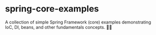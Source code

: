 # spring-core-examples
A collection of simple Spring Framework (core) examples demonstrating IoC, DI, beans, and other fundamentals concepts. 🚀💉
